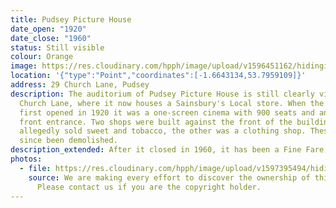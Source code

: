 ```yaml
---
title: Pudsey Picture House
date_open: "1920"
date_close: "1960"
status: Still visible
colour: Orange
image: https://res.cloudinary.com/hpph/image/upload/v1596451162/hidinginplainsight/pudseypicturehouse.svg
location: '{"type":"Point","coordinates":[-1.6643134,53.7959109]}'
address: 29 Church Lane, Pudsey
description: The auditorium of Pudsey Picture House is still clearly visible on
  Church Lane, where it now houses a Sainsbury's Local store. When the cinema
  first opened in 1920 it was a one-screen cinema with 900 seats and an unusual
  front entrance. Two shops were built against the front of the building, one
  allegedly sold sweet and tobacco, the other was a clothing shop. These have
  since been demolished.
description_extended: After it closed in 1960, it has been a Fine Fare, a Co-op and a Kwik Save.
photos:
  - file: https://res.cloudinary.com/hpph/image/upload/v1597395494/hidinginplainsight/Pudsey_Picture_House.jpg
    source: We are making every effort to discover the ownership of this photo.
      Please contact us if you are the copyright holder.
---
```

